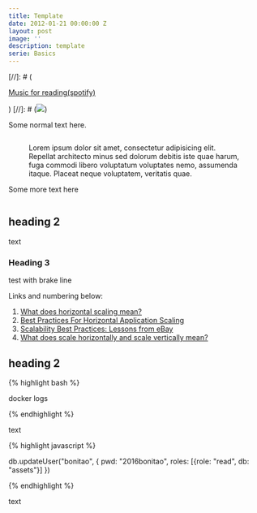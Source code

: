 ```yaml
---
title: Template
date: 2012-01-21 00:00:00 Z
layout: post
image: ''
description: template
serie: Basics
---
```


[//]: # (<p class="music-read"><a href="spotify:track:4DAZ8UYNpWVIV46aLkN2Qp">Music for reading(spotify)</a></p>)
[//]: # (<img src="http://cdn1.tnwcdn.com/wp-content/blogs.dir/1/files/2016/02/raw.gif">)


Some normal text here.

<figure class="foto-legenda">
    <img src="{{ "/assets/img/sharding-gerenciamento-usuarios/ajudando-carregar.jpg"}}" alt="">
    <figcaption> <p>Lorem ipsum dolor sit amet, consectetur adipisicing elit. Repellat architecto minus sed dolorum debitis iste quae harum, fuga commodi libero voluptatum voluptates nemo, assumenda itaque. Placeat neque voluptatem, veritatis quae.</p>
    </figcaption>
</figure>

Some more text here

<img src="https://octodex.github.com/images/codercat.jpg" alt="">

## heading 2

text

### Heading 3

test with brake line<br>

Links and numbering below:

1. <a href="http://dba.stackexchange.com/questions/4508/what-does-horizontal-scaling-mean" target="_blank">What does horizontal scaling mean?</a>
2. <a href="https://blog.openshift.com/best-practices-for-horizontal-application-scaling/" target="_blank">Best Practices For Horizontal Application Scaling</a>
3. <a href="http://www.infoq.com/articles/ebay-scalability-best-practices" target="_blank">Scalability Best Practices: Lessons from eBay</a>
4. <a href="http://stackoverflow.com/questions/5401992/what-does-scale-horizontally-and-scale-vertically-mean" target="_blank">What does scale horizontally and scale vertically mean?</a>

## heading 2


{% highlight bash %}

docker logs

{% endhighlight %}

text

{% highlight javascript %}

db.updateUser("bonitao",
{
    pwd: "2016bonitao",
    roles: [{role: "read", db: "assets"}]
})

{% endhighlight %}

text

